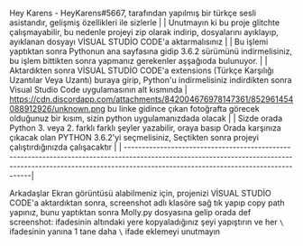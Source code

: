 Hey Karens - HeyKarens#5667, tarafından yapılmış bir türkçe sesli asistandır, gelişmiş özellikleri ile sizlerle | |
Unutmayın ki bu proje glitchte çalışmayabilir, bu nedenle projeyi zip olarak indirip, dosyalarını ayıklayıp, ayıklanan dosyayı VİSUAL STUDİO CODE'a aktarmalısınız | |
Bu işlemi yaptıktan sonra Pythonun ana sayfasına gidip 3.6.2 sürümünü indirmelisiniz, bu işlem bittikten sonra yapmanız gerekenler aşşağıoda bulunuyor. | |
Aktardıkten sonra VİSUAL STUDİO CODE'a extensions (Türkçe Karşılığı Uzantılar Veya Uzantı) buraya girip, Python'u indirmelisiniz indirdikten sonra Visual Studio Code uygulamasının alt kısmında | https://cdn.discordapp.com/attachments/842004676978147361/852961454088912926/unknown.png bu linke gidince çıkan fotoğrafta görecek olduğunuz bir kısım, sizin python uygulamanızdada olacak | |
Sizde orada Python 3. veya 2. farklı farklı şeyler yazabilir, oraya basıp Orada karşınıza çıkacak olan PYTHON 3.6.2'yi seçmelisiniz, Seçtikten sonra projeyi çalıştırdığınızda çalışacaktır | | ----------------------------------------------------------------------------------------------------------------------------------------------------------------------------------------------------------------|

Arkadaşlar Ekran görüntüsü alabilmeniz için, projenizi VİSUAL STUDİO CODE'a aktardıktan sonra, screenshot adlı klasöre sağ tık yapıp copy path yapınız, bunu yaptıktan sonra 
Molly.py dosyasına gelip orada def screenshot: ifadesinin altındaki yere kopyaladığınız şeyi yapıştırın ve her `\` ifadesinin yanına 1 tane daha `\` ifade eklemeyi unutmayın

